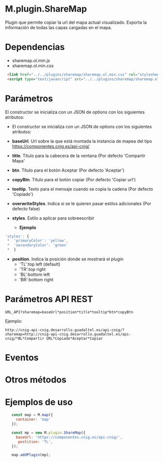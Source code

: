 # M.plugin.ShareMap

Plugin que permite copiar la url del mapa actual visualizado.
Exporta la información de todas las capas cargadas en el mapa.

# Dependencias

- sharemap.ol.min.js
- sharemap.ol.min.css


```html
 <link href="../../plugins/sharemap/sharemap.ol.min.css" rel="stylesheet" />
 <script type="text/javascript" src="../../plugins/sharemap/sharemap.ol.min.js"></script>
```

# Parámetros

El constructor se inicializa con un JSON de options con los siguientes atributos:

- El constructor se inicializa con un JSON de options con los siguientes atributos:

- **baseUrl**. Url sobre la que está montada la instancia de mapea del tipo https://componentes.cnig.es/api-cnig/
- **title**. Título para la cabecera de la ventana (Por defecto 'Compartir Mapa'
- **btn**. Título para el botón Aceptar (Por defecto 'Aceptar')
- **copyBtn**. Título para el botón copiar (Por defecto 'Copiar url')
- **tooltip**. Texto para el mensaje cuando se copia la cadena (Por defecto 'Copiado')
- **overwriteStyles**. Indica si se le quieren pasar estilos adicionales (Por defecto false)
- **styles**. Estilo a aplicar para sobreescribir
  - **Ejemplo**
```javascript
'styles': {
 *  'primaryColor': 'yellow',
 *  'secondaryColor': 'green'
 *  }
```

- **position**. Indica la posición donde se mostrará el plugin
  - 'TL':top left (default)
  - 'TR':top right
  - 'BL':bottom left
  - 'BR':bottom right

# Parámetros API REST
```
URL_API?sharemap=baseUrl*position*title*tooltip*btn*copyBtn
````
Ejemplo:
```
http://cnig-api-cnig.desarrollo.guadaltel.es/api-cnig/?sharemap=http://cnig-api-cnig.desarrollo.guadaltel.es/api-cnig/*BL*Compartir URL*Copiado*Aceptar*Copiar
```
# Eventos

# Otros métodos


# Ejemplos de uso

```javascript
   const map = M.map({
     container: 'map'
   });

   const mp = new M.plugin.ShareMap({
     baseUrl: 'https://componentes.cnig.es/api-cnig/',
      postition: 'TL',
   });

   map.addPlugin(mp);
```
